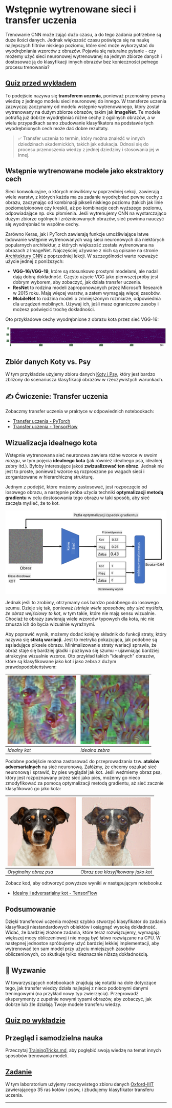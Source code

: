 <!--
CO_OP_TRANSLATOR_METADATA:
{
  "original_hash": "178c0b5ee5395733eb18aec51e71a0a9",
  "translation_date": "2025-09-23T13:51:34+00:00",
  "source_file": "lessons/4-ComputerVision/08-TransferLearning/README.md",
  "language_code": "pl"
}
-->
# Wstępnie wytrenowane sieci i transfer uczenia

Trenowanie CNN może zająć dużo czasu, a do tego zadania potrzebne są duże ilości danych. Jednak większość czasu poświęca się na naukę najlepszych filtrów niskiego poziomu, które sieć może wykorzystać do wyodrębniania wzorców z obrazów. Pojawia się naturalne pytanie - czy możemy użyć sieci neuronowej wytrenowanej na jednym zbiorze danych i dostosować ją do klasyfikacji innych obrazów bez konieczności pełnego procesu trenowania?

## [Quiz przed wykładem](https://ff-quizzes.netlify.app/en/ai/quiz/15)

To podejście nazywa się **transferem uczenia**, ponieważ przenosimy pewną wiedzę z jednego modelu sieci neuronowej do innego. W transferze uczenia zazwyczaj zaczynamy od modelu wstępnie wytrenowanego, który został wytrenowany na dużym zbiorze obrazów, takim jak **ImageNet**. Te modele potrafią już dobrze wyodrębniać różne cechy z ogólnych obrazów, a w wielu przypadkach samo zbudowanie klasyfikatora na podstawie tych wyodrębnionych cech może dać dobre rezultaty.

> ✅ Transfer uczenia to termin, który można znaleźć w innych dziedzinach akademickich, takich jak edukacja. Odnosi się do procesu przenoszenia wiedzy z jednej dziedziny i stosowania jej w innej.

## Wstępnie wytrenowane modele jako ekstraktory cech

Sieci konwolucyjne, o których mówiliśmy w poprzedniej sekcji, zawierają wiele warstw, z których każda ma za zadanie wyodrębniać pewne cechy z obrazu, zaczynając od kombinacji pikseli niskiego poziomu (takich jak linie poziome/pionowe czy kreski), aż po kombinacje cech wyższego poziomu, odpowiadające np. oku płomienia. Jeśli wytrenujemy CNN na wystarczająco dużym zbiorze ogólnych i zróżnicowanych obrazów, sieć powinna nauczyć się wyodrębniać te wspólne cechy.

Zarówno Keras, jak i PyTorch zawierają funkcje umożliwiające łatwe ładowanie wstępnie wytrenowanych wag sieci neuronowych dla niektórych popularnych architektur, z których większość została wytrenowana na obrazach z ImageNet. Najczęściej używane z nich są opisane na stronie [Architektury CNN](../07-ConvNets/CNN_Architectures.md) z poprzedniej lekcji. W szczególności warto rozważyć użycie jednej z poniższych:

* **VGG-16/VGG-19**, które są stosunkowo prostymi modelami, ale nadal dają dobrą dokładność. Często użycie VGG jako pierwszej próby jest dobrym wyborem, aby zobaczyć, jak działa transfer uczenia.
* **ResNet** to rodzina modeli zaproponowanych przez Microsoft Research w 2015 roku. Mają więcej warstw, a zatem wymagają więcej zasobów.
* **MobileNet** to rodzina modeli o zmniejszonym rozmiarze, odpowiednia dla urządzeń mobilnych. Używaj ich, jeśli masz ograniczone zasoby i możesz poświęcić trochę dokładności.

Oto przykładowe cechy wyodrębnione z obrazu kota przez sieć VGG-16:

![Cechy wyodrębnione przez VGG-16](../../../../../translated_images/features.6291f9c7ba3a0b951af88fc9864632b9115365410765680680d30c927dd67354.pl.png)

## Zbiór danych Koty vs. Psy

W tym przykładzie użyjemy zbioru danych [Koty i Psy](https://www.microsoft.com/download/details.aspx?id=54765&WT.mc_id=academic-77998-cacaste), który jest bardzo zbliżony do scenariusza klasyfikacji obrazów w rzeczywistych warunkach.

## ✍️ Ćwiczenie: Transfer uczenia

Zobaczmy transfer uczenia w praktyce w odpowiednich notebookach:

* [Transfer uczenia - PyTorch](TransferLearningPyTorch.ipynb)
* [Transfer uczenia - TensorFlow](TransferLearningTF.ipynb)

## Wizualizacja idealnego kota

Wstępnie wytrenowana sieć neuronowa zawiera różne wzorce w swoim *mózgu*, w tym pojęcia **idealnego kota** (jak również idealnego psa, idealnej zebry itd.). Byłoby interesujące jakoś **zwizualizować ten obraz**. Jednak nie jest to proste, ponieważ wzorce są rozproszone po wagach sieci i zorganizowane w hierarchiczną strukturę.

Jednym z podejść, które możemy zastosować, jest rozpoczęcie od losowego obrazu, a następnie próba użycia techniki **optymalizacji metodą gradientu** w celu dostosowania tego obrazu w taki sposób, aby sieć zaczęła myśleć, że to kot.

![Pętla optymalizacji obrazu](../../../../../translated_images/ideal-cat-loop.999fbb8ff306e044f997032f4eef9152b453e6a990e449bbfb107de2493cc37e.pl.png)

Jednak jeśli to zrobimy, otrzymamy coś bardzo podobnego do losowego szumu. Dzieje się tak, ponieważ *istnieje wiele sposobów, aby sieć myślała, że obraz wejściowy to kot*, w tym takie, które nie mają sensu wizualnie. Chociaż te obrazy zawierają wiele wzorców typowych dla kota, nic nie zmusza ich do bycia wizualnie wyraźnymi.

Aby poprawić wynik, możemy dodać kolejny składnik do funkcji straty, który nazywa się **stratą wariacji**. Jest to metryka pokazująca, jak podobne są sąsiadujące piksele obrazu. Minimalizowanie straty wariacji sprawia, że obraz staje się bardziej gładki i pozbywa się szumu - ujawniając bardziej atrakcyjne wizualnie wzorce. Oto przykład takich "idealnych" obrazów, które są klasyfikowane jako kot i jako zebra z dużym prawdopodobieństwem:

![Idealny kot](../../../../../translated_images/ideal-cat.203dd4597643d6b0bd73038b87f9c0464322725e3a06ab145d25d4a861c70592.pl.png) | ![Idealna zebra](../../../../../translated_images/ideal-zebra.7f70e8b54ee15a7a314000bb5df38a6cfe086ea04d60df4d3ef313d046b98a2b.pl.png)
-----|-----
 *Idealny kot* | *Idealna zebra*

Podobne podejście można zastosować do przeprowadzania tzw. **ataków adversarialnych** na sieć neuronową. Załóżmy, że chcemy oszukać sieć neuronową i sprawić, by pies wyglądał jak kot. Jeśli weźmiemy obraz psa, który jest rozpoznawany przez sieć jako pies, możemy go nieco zmodyfikować za pomocą optymalizacji metodą gradientu, aż sieć zacznie klasyfikować go jako kota:

![Obraz psa](../../../../../translated_images/original-dog.8f68a67d2fe0911f33041c0f7fce8aa4ea919f9d3917ec4b468298522aeb6356.pl.png) | ![Obraz psa klasyfikowany jako kot](../../../../../translated_images/adversarial-dog.d9fc7773b0142b89752539bfbf884118de845b3851c5162146ea0b8809fc820f.pl.png)
-----|-----
*Oryginalny obraz psa* | *Obraz psa klasyfikowany jako kot*

Zobacz kod, aby odtworzyć powyższe wyniki w następującym notebooku:

* [Idealny i adversarialny kot - TensorFlow](AdversarialCat_TF.ipynb)

## Podsumowanie

Dzięki transferowi uczenia możesz szybko stworzyć klasyfikator do zadania klasyfikacji niestandardowych obiektów i osiągnąć wysoką dokładność. Widać, że bardziej złożone zadania, które teraz rozwiązujemy, wymagają większej mocy obliczeniowej i nie mogą być łatwo rozwiązane na CPU. W następnej jednostce spróbujemy użyć bardziej lekkiej implementacji, aby wytrenować ten sam model przy użyciu mniejszych zasobów obliczeniowych, co skutkuje tylko nieznacznie niższą dokładnością.

## 🚀 Wyzwanie

W towarzyszących notebookach znajdują się notatki na dole dotyczące tego, jak transfer wiedzy działa najlepiej z nieco podobnymi danymi treningowymi (na przykład nowy typ zwierzęcia). Przeprowadź eksperymenty z zupełnie nowymi typami obrazów, aby zobaczyć, jak dobrze lub źle działają Twoje modele transferu wiedzy.

## [Quiz po wykładzie](https://ff-quizzes.netlify.app/en/ai/quiz/16)

## Przegląd i samodzielna nauka

Przeczytaj [TrainingTricks.md](TrainingTricks.md), aby pogłębić swoją wiedzę na temat innych sposobów trenowania modeli.

## [Zadanie](lab/README.md)

W tym laboratorium użyjemy rzeczywistego zbioru danych [Oxford-IIIT](https://www.robots.ox.ac.uk/~vgg/data/pets/) zawierającego 35 ras kotów i psów, i zbudujemy klasyfikator transferu uczenia.

---

